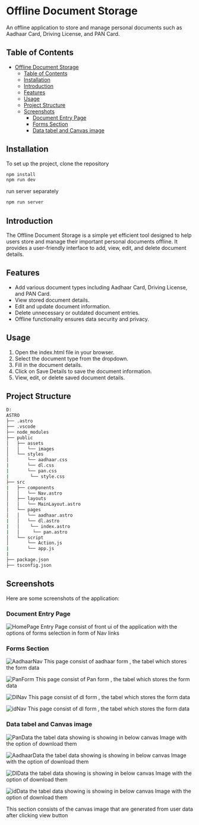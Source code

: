 # Offline Document Storage

An offline application to store and manage personal documents such as Aadhaar Card, Driving License, and PAN Card.

## Table of Contents

- [Offline Document Storage](#offline-document-storage)
  - [Table of Contents](#table-of-contents)
  - [Installation](#installation)
  - [Introduction](#introduction)
  - [Features](#features)
  - [Usage](#usage)
  - [Project Structure](#project-structure)
  - [Screenshots](#screenshots)
    - [Document Entry Page](#document-entry-page)
    - [Forms Section](#forms-section)
    - [Data tabel and Canvas image](#data-tabel-and-canvas-image)

## Installation

To set up the project, clone the repository

```bash
npm install
npm run dev
```

run server separately

```bash
npm run server
```

## Introduction

 The Offline Document Storage is a simple yet efficient tool designed to help users store and manage their important personal documents offline. It provides a user-friendly interface to add, view, edit, and delete document details.

## Features

- Add various document types including Aadhaar Card, Driving License, and PAN Card.
- View stored document details.
- Edit and update document information.
- Delete unnecessary or outdated document entries.
- Offline functionality ensures data security and privacy.

## Usage

1. Open the index.html file in your browser.
2. Select the document type from the dropdown.
3. Fill in the document details.
4. Click on Save Details to save the document information.
5. View, edit, or delete saved document details.

## Project Structure

```sh
D: 
ASTRO
├── .astro
├── .vscode
├── node_modules
├── public
│   ├── assets
│   │   └── images
│   └── styles
│       └── aadhaar.css
|       └── dl.css
|       └── pan.css
|        └── style.css 
├── src
|   ├── components
│   │   └── Nav.astro
│   ├── layouts
│   │   └── MainLayout.astro
│   └── pages
│   │   └── aadhaar.astro
|   │   └── dl.astro
|   │    └── index.astro
|   │     └── pan.astro 
│   └── script
│       └── Action.js
|       └── app.js
|       
├── package.json
├── tsconfig.json
```

## Screenshots

Here are some screenshots of the application:

### Document Entry Page

![HomePage](<public/assets/images/HomePage.png>)
 Entry Page consist of front ui of the application with the options of forms selection in form of Nav links 

### Forms Section

![AadhaarNav](public/assets/images/AadhaarForm.png)
This page consist of aadhaar form , the tabel which stores the form data 


![PanForm](public/assets/images/PanForm.png)
This page consist of Pan form , the tabel which stores the form data 

![DlNav](public/assets/images/DlForm.png)
This page consist of dl form , the tabel which stores the form data 

![idNav](public/assets/images/VoterIdform.png)
This page consist of dl form , the tabel which stores the form data 

### Data tabel and Canvas image

![PanData](public/assets/images/PAN.png)
the tabel data showing is showing in below canvas Image with the option of download them

![AadhaarData](public/assets/images/Aadhaar.png)
the tabel data showing is showing in below canvas Image with the option of download them

![DlData](public/assets/images/License.png)
the tabel data showing is showing in below canvas Image with the option of download them

![idData](public/assets/images/Voterid.png)
the tabel data showing is showing in below canvas Image with the option of download them

 This section consists of the canvas image that are generated from user data after clicking view button


